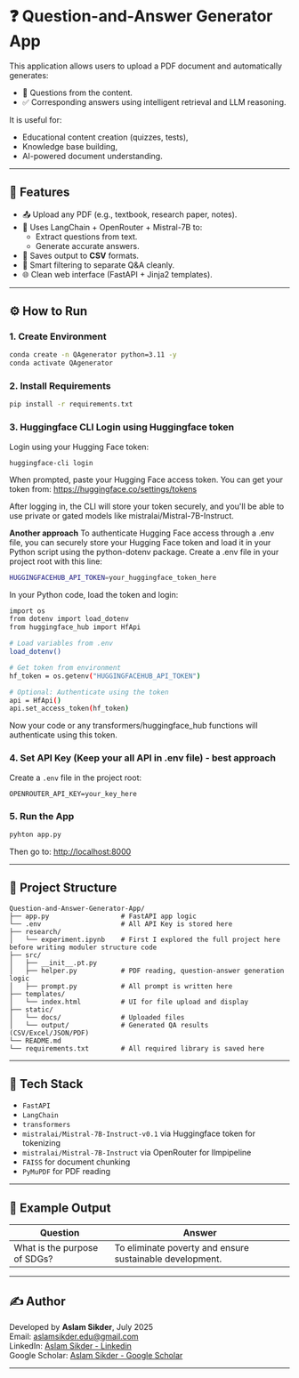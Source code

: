 # ❓ Question-and-Answer Generator App

This application allows users to upload a PDF document and automatically generates:
- 📌 Questions from the content.
- ✅ Corresponding answers using intelligent retrieval and LLM reasoning.

It is useful for:
- Educational content creation (quizzes, tests),
- Knowledge base building,
- AI-powered document understanding.

---

## 🚀 Features

- 📤 Upload any PDF (e.g., textbook, research paper, notes).
- 🤖 Uses LangChain + OpenRouter + Mistral-7B to:
  - Extract questions from text.
  - Generate accurate answers.
- 📄 Saves output to **CSV** formats.
- 🧠 Smart filtering to separate Q&A cleanly.
- 🌐 Clean web interface (FastAPI + Jinja2 templates).

---

## ⚙️ How to Run

### 1. Create Environment
```bash
conda create -n QAgenerator python=3.11 -y
conda activate QAgenerator
```

### 2. Install Requirements
```bash
pip install -r requirements.txt
```

### 3. Huggingface CLI Login using Huggingface token
Login using your Hugging Face token:
```
huggingface-cli login
```
When prompted, paste your Hugging Face access token.
You can get your token from:
https://huggingface.co/settings/tokens

After logging in, the CLI will store your token securely, and you'll be able to use private or gated models like mistralai/Mistral-7B-Instruct.

**Another approach**
To authenticate Hugging Face access through a .env file, you can securely store your Hugging Face token and load it in your Python script using the python-dotenv package.
Create a .env file in your project root with this line:

```bash
HUGGINGFACEHUB_API_TOKEN=your_huggingface_token_here
```
In your Python code, load the token and login:
```bash
import os
from dotenv import load_dotenv
from huggingface_hub import HfApi

# Load variables from .env
load_dotenv()

# Get token from environment
hf_token = os.getenv("HUGGINGFACEHUB_API_TOKEN")

# Optional: Authenticate using the token
api = HfApi()
api.set_access_token(hf_token)

```
Now your code or any transformers/huggingface_hub functions will authenticate using this token.

### 4. Set API Key (Keep your all API in .env file) - best approach
Create a `.env` file in the project root:
```
OPENROUTER_API_KEY=your_key_here
```

### 5. Run the App
```bash
pyhton app.py
```
Then go to: [http://localhost:8000](http://localhost:8000)

---

## 📂 Project Structure

```
Question-and-Answer-Generator-App/
├── app.py                  # FastAPI app logic
└── .env                    # All API Key is stored here
├── research/
│   └── experiment.ipynb    # First I explored the full project here before writing moduler structure code
├── src/
│   ├── __init__.pt.py         
│   ├── helper.py           # PDF reading, question-answer generation logic
│   ├── prompt.py           # All prompt is written here
├── templates/
│   └── index.html          # UI for file upload and display
├── static/
│   └── docs/               # Uploaded files
│   └── output/             # Generated QA results (CSV/Excel/JSON/PDF)
└── README.md
└── requirements.txt        # All required library is saved here
```

---

## 🧰 Tech Stack

- `FastAPI`
- `LangChain`
- `transformers` 
- `mistralai/Mistral-7B-Instruct-v0.1` via Huggingface token for tokenizing
- `mistralai/Mistral-7B-Instruct` via OpenRouter for llmpipeline
- `FAISS` for document chunking
- `PyMuPDF` for PDF reading
---

## 📌 Example Output

| Question | Answer |
|----------|--------|
| What is the purpose of SDGs? | To eliminate poverty and ensure sustainable development. |

---

## ✍️ Author
Developed by **Aslam Sikder**, July 2025  
Email: [aslamsikder.edu@gmail.com](mailto:aslamsikder.edu@gmail.com)  
LinkedIn: [Aslam Sikder - Linkedin](https://www.linkedin.com/in/aslamsikder)  
Google Scholar: [Aslam Sikder - Google Scholar](https://scholar.google.com/citations?hl=en&user=Ip1qQi8AAAAJ)


---
